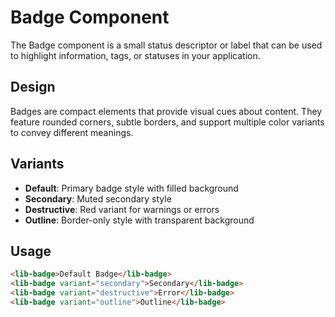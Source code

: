 # Badge Component

The Badge component is a small status descriptor or label that can be used to highlight information, tags, or statuses in your application.

## Design

Badges are compact elements that provide visual cues about content. They feature rounded corners, subtle borders, and support multiple color variants to convey different meanings.

## Variants

- **Default**: Primary badge style with filled background
- **Secondary**: Muted secondary style
- **Destructive**: Red variant for warnings or errors
- **Outline**: Border-only style with transparent background

## Usage

```html
<lib-badge>Default Badge</lib-badge>
<lib-badge variant="secondary">Secondary</lib-badge>
<lib-badge variant="destructive">Error</lib-badge>
<lib-badge variant="outline">Outline</lib-badge>
```